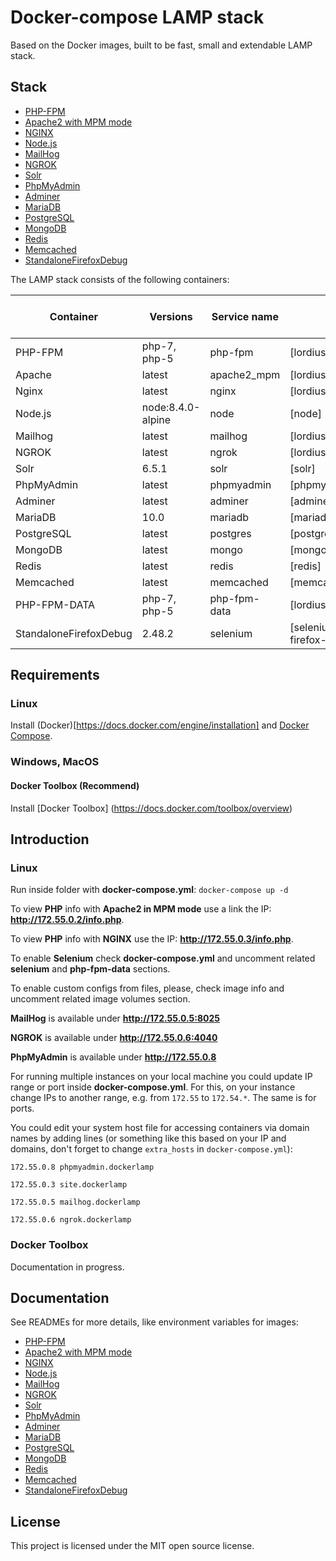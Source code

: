 # Docker-compose LAMP stack
Based on the Docker images, built to be fast, small and extendable LAMP stack.

## Stack
* [PHP-FPM](https://github.com/a-kom/alpine-php_fpm)
* [Apache2 with MPM mode](https://github.com/a-kom/alpine-apache)
* [NGINX](https://github.com/a-kom/alpine-nginx)
* [Node.js](https://github.com/nodejs/docker-node)
* [MailHog](https://github.com/a-kom/alpine-mailhog)
* [NGROK](https://github.com/a-kom/alpine-ngrok)
* [Solr](https://github.com/docker-solr/docker-solr)
* [PhpMyAdmin](https://github.com/phpmyadmin/phpmyadmin)
* [Adminer](https://github.com/TimWolla/docker-adminer)
* [MariaDB](https://github.com/docker-library/mariadb)
* [PostgreSQL](https://github.com/docker-library/postgres)
* [MongoDB](https://github.com/docker-library/mongo)
* [Redis](https://github.com/docker-library/redis)
* [Memcached](https://github.com/docker-library/memcached)
* [StandaloneFirefoxDebug](https://github.com/SeleniumHQ/docker-selenium/tree/master/StandaloneFirefoxDebug)


The LAMP stack consists of the following containers:

| Container | Versions | Service name | Image | Enabled by default |
| --------- | -------- | ------------ | ----- | ------------------ |
| PHP-FPM                   | php-7, php-5       | php-fpm     | [lordius/alpine-php_fpm]                     | ✓ |
| Apache                    | latest             | apache2_mpm | [lordius/alpine-apache]                      | ✓ |
| Nginx                     | latest             | nginx       | [lordius/alpine-nginx]                       | ✓ |
| Node.js                   | node:8.4.0-alpine  | node        | [node]                                       |   |
| Mailhog                   | latest             | mailhog     | [lordius/alpine-mailhog]                     | ✓ |
| NGROK                     | latest             | ngrok       | [lordius/alpine-ngrok]                       | ✓ |
| Solr                      | 6.5.1              | solr        | [solr]                                       |   |
| PhpMyAdmin                | latest             | phpmyadmin  | [phpmyadmin/phpmyadmin]                      | ✓ |
| Adminer                   | latest             | adminer     | [adminer]                                    |   |
| MariaDB                   | 10.0               | mariadb     | [mariadb]                                    | ✓ |
| PostgreSQL                | latest             | postgres    | [postgres]                                   |   |
| MongoDB                   | latest             | mongo       | [mongo]                                      |   |
| Redis                     | latest             | redis       | [redis]                                      |   |
| Memcached                 | latest             | memcached   | [memcached]                                  |   |
| PHP-FPM-DATA              | php-7, php-5       | php-fpm-data| [lordius/alpine-php_fpm]                     |   |
| StandaloneFirefoxDebug    | 2.48.2             | selenium    | [selenium/standalone-firefox-debug]          |   |

## Requirements
### Linux

Install (Docker)[https://docs.docker.com/engine/installation] and [Docker Compose](https://docs.docker.com/compose/install).

### Windows, MacOS
#### Docker Toolbox (Recommend)

Install [Docker Toolbox] (https://docs.docker.com/toolbox/overview)

##  Introduction
### Linux
Run inside folder with **docker-compose.yml**: `docker-compose up -d`

To view **PHP** info with **Apache2 in MPM mode** use a link the IP: **http://172.55.0.2/info.php**.

To view **PHP** info with **NGINX** use the IP: **http://172.55.0.3/info.php**.

To enable **Selenium** check **docker-compose.yml** and uncomment related **selenium** and **php-fpm-data** sections.

To enable custom configs from files, please, check image info and uncomment related image volumes section.


**MailHog** is available under **http://172.55.0.5:8025**

**NGROK** is available under **http://172.55.0.6:4040**

**PhpMyAdmin** is available under **http://172.55.0.8**


For running multiple instances on your local machine you could update IP range or port inside **docker-compose.yml**. For this, on your instance change IPs to another range, e.g. from `172.55` to `172.54.*`. The same is for ports.

You could edit your system host file for accessing containers via domain names by adding lines (or something like this based on your IP and domains, don't forget to change `extra_hosts` in `docker-compose.yml`):

`172.55.0.8 phpmyadmin.dockerlamp`

`172.55.0.3 site.dockerlamp`

`172.55.0.5 mailhog.dockerlamp`

`172.55.0.6 ngrok.dockerlamp`

### Docker Toolbox
Documentation in progress.

## Documentation
See READMEs for more details, like environment variables for images:

* [PHP-FPM](https://github.com/a-kom/alpine-php_fpm/blob/php-7/README.md)
* [Apache2 with MPM mode](https://github.com/a-kom/alpine-apache/blob/master/README.md)
* [NGINX](https://github.com/a-kom/alpine-nginx/blob/master/README.md)
* [Node.js](https://github.com/nodejs/docker-node)
* [MailHog](https://github.com/a-kom/alpine-mailhog/blob/master/README.md)
* [NGROK](https://github.com/a-kom/alpine-ngrok/blob/master/README.md)
* [Solr](https://github.com/docker-solr/docker-solr)
* [PhpMyAdmin](https://github.com/phpmyadmin/phpmyadmin)
* [Adminer](https://github.com/TimWolla/docker-adminer)
* [MariaDB](https://github.com/docker-library/mariadb)
* [PostgreSQL](https://github.com/docker-library/postgres)
* [MongoDB](https://github.com/docker-library/mongo)
* [Redis](https://github.com/docker-library/redis)
* [Memcached](https://github.com/docker-library/memcached)
* [StandaloneFirefoxDebug](https://github.com/SeleniumHQ/docker-selenium/tree/master/StandaloneFirefoxDebug)

## License

This project is licensed under the MIT open source license.
